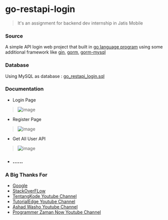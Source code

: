 # go-restapi-login

> It's an assignment for backend dev internship in Jatis Mobile

### Source
A simple API login web project that built in [go language program](https://go.dev/) using some additional framework like [gin](https://github.com/gin-gonic/gin), [gorm](https://gorm.io/gorm), [gorm-mysql](https://gorm.io/driver/mysql) 

### Database
Using MySQL as database : [go_restapi_login.sql](https://github.com/ainmtsn1999/go-restapi-login/blob/main/go_restapi_login.sql)

### Documentation
- Login Page
> ![image](https://user-images.githubusercontent.com/37493831/191885133-7883fa38-9870-4c43-97a7-fcb164510240.png)
- Register Page
> ![image](https://user-images.githubusercontent.com/37493831/191885241-b46ef041-8d38-47fa-8892-6ae387f52d95.png)
- Get All User API
> ![image](https://user-images.githubusercontent.com/37493831/191885027-fe751333-f0cf-45eb-9b0d-86436ce03cc4.png)

- ### ......

### A Big Thanks For 
- [Google](https://www.google.com/)
- [StackOverFLow](https://stackoverflow.com/)
- [TentangKode Youtube Channel](https://www.youtube.com/c/TentangKode)
- [TutorialEdge Youtube Channel](https://www.youtube.com/c/Tutorialedge)
- [Ashad Washo Youtube Channel](https://www.youtube.com/channel/UCXnunTRjskyDasOyGyDhSXA)
- [Programmer Zaman Now Youtube Channel](https://www.youtube.com/c/ProgrammerZamanNow)
